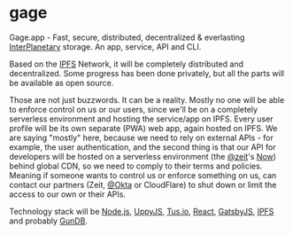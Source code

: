 # gage
Gage.app - Fast, secure, distributed, decentralized & everlasting [InterPlanetary](https://ipfs.io/) storage. An app, service, API and CLI.

Based on the [IPFS](https://github.com/ipfs) Network, it will be completely distributed and decentralized.
Some progress has been done privately, but all the parts will be available as open source.

Those are not just buzzwords. It can be a reality. Mostly no one will be able to enforce control on us or our users, since we'll be on a completely serverless environment and hosting the service/app on IPFS. Every user profile will be its own separate (PWA) web app, again hosted on IPFS. We are saying "mostly" here, because we need to rely on external APIs - for example, the user authentication, and the second thing is that our API for developers will be hosted on a serverless environment (the [@zeit](https://github.com/zeit)'s [Now](https://now.sh)) behind global CDN, so we need to comply to their terms and policies. Meaning if someone wants to control us or enforce something on us, can contact our partners (Zeit, [@Okta](https://okta.com) or CloudFlare) to shut down or limit the access to our own or their APIs.

Technology stack will be [Node.js](https://nodejs.org), [UppyJS](https://uppy.io), [Tus.io](https://tus.io), [React](https://reactjs.org), [GatsbyJS](https://gatsbyjs.org), [IPFS](https://ipfs.io) and probably [GunDB](https://github.com/amark/gun).
